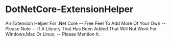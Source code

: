 # DotNetCore-ExtensionHelper
An Extension Helper For .Net Core
-- Free Feel To Add More Of Your Own
-- Please Note 
-- If A Library That Has Been Added That Will Not Work For Windows,Mac Or Linux, 
-- Please Mention It.
